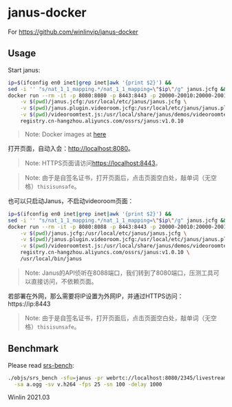 # janus-docker 

For https://github.com/winlinvip/janus-docker

## Usage

Start janus:

```bash
ip=$(ifconfig en0 inet|grep inet|awk '{print $2}') &&
sed -i '' "s/nat_1_1_mapping.*/nat_1_1_mapping=\"$ip\"/g" janus.jcfg &&
docker run --rm -it -p 8080:8080 -p 8443:8443 -p 20000-20010:20000-20010/udp \
    -v $(pwd)/janus.jcfg:/usr/local/etc/janus/janus.jcfg \
    -v $(pwd)/janus.plugin.videoroom.jcfg:/usr/local/etc/janus/janus.plugin.videoroom.jcfg \
    -v $(pwd)/videoroomtest.js:/usr/local/share/janus/demos/videoroomtest.js \
    registry.cn-hangzhou.aliyuncs.com/ossrs/janus:v1.0.10
```

> Note: Docker images at [here](https://cr.console.aliyun.com/repository/cn-hangzhou/ossrs/janus/images)

打开页面，自动入会：[http://localhost:8080](http://localhost:8080)。

> Note: HTTPS页面请访问[https://localhost:8443](https://localhost:8443)。

> Note: 由于是自签名证书，打开页面后，点击页面空白处，敲单词（无空格）`thisisunsafe`。

也可以只启动Janus，不启动videoroom页面：

```bash
ip=$(ifconfig en0 inet|grep inet|awk '{print $2}') &&
sed -i '' "s/nat_1_1_mapping.*/nat_1_1_mapping=\"$ip\"/g" janus.jcfg &&
docker run --rm -it -p 8080:8088 -p 8443:8443 -p 20000-20010:20000-20010/udp \
    -v $(pwd)/janus.jcfg:/usr/local/etc/janus/janus.jcfg \
    -v $(pwd)/janus.plugin.videoroom.jcfg:/usr/local/etc/janus/janus.plugin.videoroom.jcfg \
    -v $(pwd)/videoroomtest.js:/usr/local/share/janus/demos/videoroomtest.js \
    registry.cn-hangzhou.aliyuncs.com/ossrs/janus:v1.0.10 \
    /usr/local/bin/janus
```

> Note: Janus的API侦听在8088端口，我们转到了8080端口，压测工具可以直接访问，不依赖页面。

若部署在外网，那么需要将IP设置为外网IP，并通过HTTPS访问：https://ip:8443

> Note: 由于是自签名证书，打开页面后，点击页面空白处，敲单词（无空格）`thisisunsafe`。


## Benchmark

Please read [srs-bench](https://github.com/ossrs/srs-bench/tree/feature/rtc#janus):

```bash
./objs/srs_bench -sfu=janus -pr webrtc://localhost:8080/2345/livestream \
  -sa a.ogg -sv v.h264 -fps 25 -sn 100 -delay 1000
```

Winlin 2021.03

